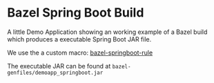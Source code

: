 # Bazel Spring Boot Build
A little Demo Application showing an working example of a Bazel 
build which produces a executable Spring Boot JAR file.

We use the a custom macro: [bazel-springboot-rule](https://github.com/salesforce/bazel-springboot-rule)

The executable JAR can be found at `bazel-genfiles/demoapp_springboot.jar`
